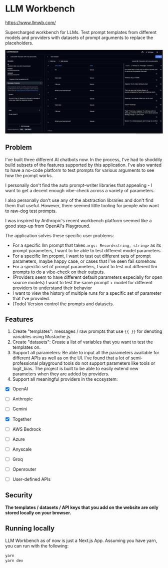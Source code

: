 # LLM Workbench

https://www.llmwb.com/

Supercharged workbench for LLMs. Test prompt templates from different models and providers with datasets of prompt arguments to replace the placeholders.

![Screenshot](docs/llmwb-main.png)

## Problem

I've built three different AI chatbots now. In the process, I've had to shoddily build subsets of the features supported by this application. I've also wanted to have a no-code platform to test prompts for various arguments to see how the prompt works.

I personally don't find the auto prompt-writer libraries that appealing - I want to get a decent enough vibe-check across a variety of parameters.

I also personally don't use any of the abstraction libraries and don't find them that useful. However, there seemed little tooling for people who want to raw-dog test prompts.

I was inspired by Anthropic's recent workbench platform seemed like a good step-up from OpenAI's Playground.

The application solves these specific user problems:

- For a specific llm prompt that takes `args: Record<string, string>` as its prompt parameters, I want to be able to test different model parameters.
- For a specific llm propmt, I want to test out different sets of prompt parameters, maybe happy case, or cases that I've seen fail somehow.
- For a specific set of prompt parameters, I want to test out different llm prompts to do a vibe-check on their outputs.
- (Providers seem to have different default parameters especially for open source models) I want to test the same prompt + model for different providers to understand their behavior
- I want to view the history of multiple runs for a specific set of parameter that I've provided. 
- (Todo) Version control the prompts and datasets. 

## Features

1. Create "templates": messages / raw prompts that use `{{ }}` for denoting variables using Mustache.js.
2. Create "datasets": Create a list of variables that you want to test the templates on.
3. Support all parameters: Be able to input all the parameters available for different APIs as well as on the UI. I've found that a lot of semi-professional playground tools do not support parameters like tools or logit_bias. The project is built to be able to easily extend new parameters when they are added by providers.
4. Support all meaningful providers in the ecosystem:

- [x] OpenAI
- [ ] Anthropic
- [ ] Gemini
- [x] Together
- [ ] AWS Bedrock
- [ ] Azure
- [ ] Anyscale
- [ ] Groq
- [ ] Openrouter
- [ ] User-defined APIs


## Security
**The templates / datasets / API keys that you add on the website are only stored locally on your browser.**


## Running locally

LLM Workbench as of now is just a Next.js App. Assuming you have yarn, you can run with the following:

```
yarn
yarn dev
```
